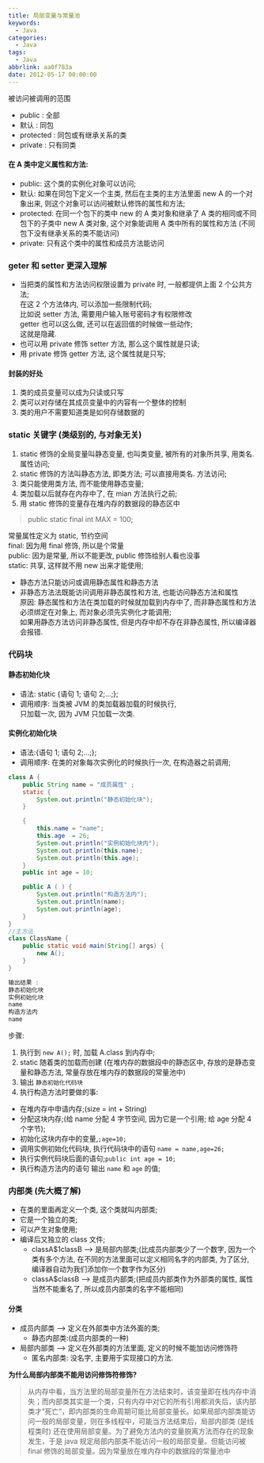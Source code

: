 ```yaml
---
title: 局部变量与常量池
keywords:
  - Java
categories:
  - Java
tags:
  - Java
abbrlink: aa0f783a
date: 2012-05-17 00:00:00
---
```


被访问被调用的范围

- public : 全部
- 默认 : 同包
- protected : 同包或有继承关系的类
- private : 只有同类

#### 在 A 类中定义属性和方法:

- public: 这个类的实例化对象可以访问;
- 默认: 如果在同包下定义一个主类, 然后在主类的主方法里面 new A 的一个对象出来, 则这个对象可以访问被默认修饰的属性和方法;
- protected: 在同一个包下的类中 new 的 A 类对象和继承了 A 类的相同或不同包下的子类中 new A 类对象, 这个对象能调用 A 类中所有的属性和方法 (不同包下没有继承关系的类不能访问)
- private: 只有这个类中的属性和成员方法能访问

### geter 和 setter 更深入理解

- 当把类的属性和方法访问权限设置为 private 时, 一般都提供上面 2 个公共方法;  
   在这 2 个方法体内, 可以添加一些限制代码;  
   比如说 setter 方法, 需要用户输入账号密码才有权限修改  
   getter 也可以这么做, 还可以在返回值的时候做一些动作;  
   这就是隐藏.
- 也可以用 private 修饰 setter 方法, 那么这个属性就是只读;
- 用 private 修饰 getter 方法, 这个属性就是只写;

#### 封装的好处

1. 类的成员变量可以成为只读或只写
2. 类可以对存储在其成员变量中的内容有一个整体的控制
3. 类的用户不需要知道类是如何存储数据的

### static 关键字 (类级别的, 与对象无关)

1. static 修饰的全局变量叫静态变量, 也叫类变量, 被所有的对象所共享, 用类名. 属性访问;
2. static 修饰的方法叫静态方法, 即类方法; 可以直接用类名. 方法访问;
3. 类只能使用类方法, 而不能使用静态变量;
4. 类加载以后就存在内存中了, 在 mian 方法执行之前;
5. 用 static 修饰的变量存在堆内存的数据段的静态区中

> public static final int MAX = 100;

常量属性定义为 static, 节约空间  
final: 因为用 final 修饰, 所以是个常量  
public: 因为是常量, 所以不能更改, public 修饰给别人看也没事  
static: 共享, 这样就不用 new 出来才能使用;

- 静态方法只能访问或调用静态属性和静态方法
- 非静态方法法既能访问调用非静态属性和方法, 也能访问静态方法和属性  
   原因: 静态属性和方法在类加载的时候就加载到内存中了, 而非静态属性和方法必须绑定在对象上, 而对象必须先实例化才能调用;  
   如果用静态方法访问非静态属性, 但是内存中却不存在非静态属性, 所以编译器会报错.

### 代码块

#### 静态初始化块

- 语法: static {语句 1; 语句 2;…;};
- 调用顺序: 当类被 JVM 的类加载器加载的时候执行,  
   只加载一次, 因为 JVM 只加载一次类.

#### 实例化初始化块

- 语法:{语句 1; 语句 2;…;};
- 调用顺序: 在类的对象每次实例化的时候执行一次, 在构造器之前调用;

```java
class A {
    public String name = "成员属性" ;
    static {
        System.out.println("静态初始化块");
    }

    {
        this.name = "name";
        this.age  = 26;
        System.out.println("实例初始化块内");
        System.out.println(this.name);
        System.out.println(this.age);
    }
    public int age = 10;

    public A ( ) {
        System.out.println("构造方法内");
        System.out.println(name);
        System.out.println(age);
    }
}
//主方法
class ClassName {
    public static void main(String[] args) {
        new A();
    }
}

输出结果 :
静态初始化块
实例初始化块
name
构造方法内
name
```

步骤:

1. 执行到 `new A();` 时, 加载 A.class 到内存中;
2. static 随着类的加载而创建 (在堆内存的数据段中的静态区中, 存放的是静态变量和静态方法, 常量存放在堆内存的数据段的常量池中)
3. 输出 `静态初始化代码块`
4. 执行构造方法时要做的事:

- 在堆内存中申请内存;(size = int + String)
- 分配这块内存;(给 name 分配 4 字节空间, 因为它是一个引用; 给 age 分配 4 个字节);
- 初始化这块内存中的变量,`;age=10;`
- 调用实例初始化代码块, 执行代码块中的语句 `name = name,age=26;`
- 执行实例代码块后面的语句;`public int age = 10;`
- 执行构造方法内的语句 输出 `name` 和 `age` 的值;

### 内部类 (先大概了解)

- 在类的里面再定义一个类, 这个类就叫内部类;
- 它是一个独立的类;
- 可以产生对象使用;
- 编译后又独立的 class 文件;
  - classA$1classB –> 是局部内部类;(比成员内部类少了一个数字, 因为一个类有多个方法, 在不同的方法里面可以定义相同名字的内部类, 为了区分, 编译器自动为我们添加你一个数字作为区分)
  - classA$classB –> 是成员内部类;(把成员内部类作为外部类的属性, 属性当然不能重名了, 所以成员内部类的名字不能相同)

#### 分类

- 成员内部类 –> 定义在外部类中方法外面的类;
  - 静态内部类:(成员内部类的一种)
- 局部内部类 –> 定义在外部类的方法里面, 定义的时候不能加访问修饰符
  - 匿名内部类: 没名字, 主要用于实现接口的方法.

**为什么局部内部类不能用访问修饰符修饰?**

> 从内存中看，当方法里的局部变量所在方法结束时，该变量即在栈内存中消失；而内部类其实是一个类，只有内存中对它的所有引用都消失后，该内部类才”死亡”，即内部类的生命周期可能比局部变量长。如果局部内部类能访问一般的局部变量，则在多线程中，可能当方法结束后，局部内部类 (是线程类时) 还在使用局部变量。为了避免方法内的变量脱离方法而存在的现象发生，于是 java 规定局部内部类不能访问一般的局部变量。但能访问被 final 修饰的局部变量。因为常量放在堆内存中的数据段的常量池中
